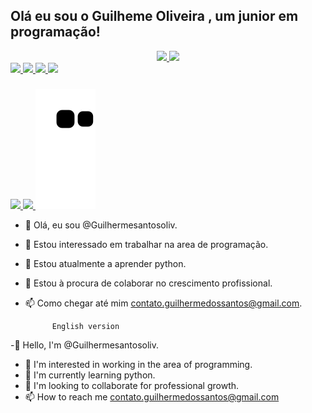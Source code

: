 ## Olá eu sou o Guilheme Oliveira , um junior em programação!
<div align="center">
  <a href="https://github.com/Guilhermesantosoliv">
  <img height="180em" src="https://github-readme-stats.vercel.app/api?username=Guilhermesantosoliv&show_icons=true&theme=dracula&include_all_commits=true&count_private=true"/>
  <img height="180em" src="https://github-readme-stats.vercel.app/api/top-langs/?username=Guilhermesantosoliv&layout=compact&langs_count=7&theme=dracula"/>
</div>
<div style="flex-direction:row">
    <img src="https://img.shields.io/badge/HTML5-E34F26?style=for-the-badge&logo=html5&logoColor=white" />
    <img src="https://img.shields.io/badge/Python-14354C?style=for-the-badge&logo=python&logoColor=white" />
    <img src="https://img.shields.io/badge/CSS3-1572B6?style=for-the-badge&logo=css3&logoColor=white" />
     <img src="https://img.shields.io/badge/Amazon_AWS-232F3E?style=for-the-badge&logo=amazon-aws&logoColor=white" />
 
  ###
 
<div>
    <a href="https://www.linkedin.com/in/guilherme-oliveira-121b16239/" target="_blank">
        <img src="https://img.shields.io/badge/LinkedIn-0077B5?style=for-the-badge&logo=linkedin&logoColor=white" />
    </a>
    <a href="mailto:contato.guilhermedossantos@gmail.com">
        <img src="https://img.shields.io/badge/Gmail-D14836?style=for-the-badge&logo=gmail&logoColor=white" />
    </a
</div
  
  
  ![Snake animation](https://github.com/rafaballerini/rafaballerini/blob/output/github-contribution-grid-snake.svg)
 
 
 

 
</div>
  
  - 👋 Olá, eu sou @Guilhermesantosoliv.
  - 👀 Estou interessado em trabalhar na area de programação.
  - 🌱 Estou atualmente a aprender python.
  - 💞️ Estou à procura de colaborar no crescimento profissional. 
  - 📫 Como chegar até mim contato.guilhermedossantos@gmail.com.
  
              English version

  -👋 Hello, I'm @Guilhermesantosoliv.
  - 👀 I'm interested in working in the area of programming. 
  - 🌱 I'm currently learning python.
  - 💞️ I'm looking to collaborate for professional growth. 
  - 📫 How to reach me contato.guilhermedossantos@gmail.com

